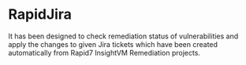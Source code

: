 # RapidJira
It has been designed to check remediation status of vulnerabilities and apply the changes to given Jira tickets which have been created automatically from Rapid7 InsightVM Remediation projects. 
